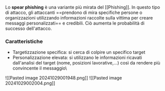 Lo **spear phishing** è una variante più mirata del [[Phishing]]. In questo tipo di attacco, gli attaccanti ==prendono di mira specifiche persone o organizzazioni utilizzando informazioni raccolte sulla vittima per creare messaggi personalizzati== e credibili. Ciò aumenta le probabilità di successo dell'attacco.

### Caratteristiche
- Targetizzazione specifica: si cerca di colpire un specifico target
- Personalizzazione elevata: si utilizzano le informazioni ricavati dall'analisi del target (nome, posizioni lavorative,...) così da rendere più convincente il messaggio\

![[Pasted image 20241029001948.png]]
![[Pasted image 20241029002004.png]]